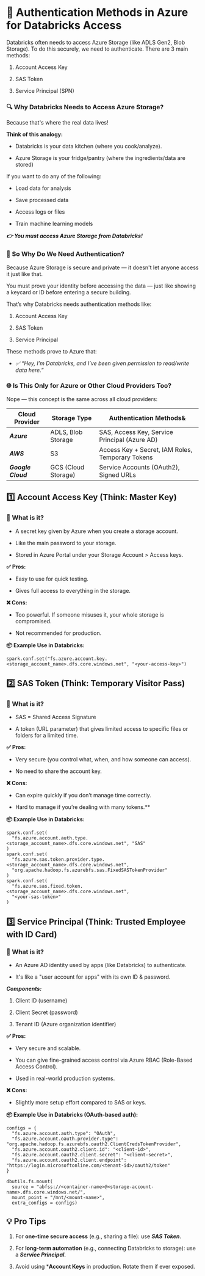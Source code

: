 # 🔐 Authentication Methods in Azure for Databricks Access
Databricks often needs to access Azure Storage (like ADLS Gen2, Blob Storage). To do this securely, we need to authenticate. There are 3 main methods:

1. Account Access Key

2. SAS Token

3. Service Principal (SPN)

### 🔍 Why Databricks Needs to Access Azure Storage?
Because that's where the real data lives!

**Think of this analogy:**
- Databricks is your data kitchen (where you cook/analyze).

- Azure Storage is your fridge/pantry (where the ingredients/data are stored)

If you want to do any of the following:

- Load data for analysis

- Save processed data

- Access logs or files

- Train machine learning models

***👉 You must access Azure Storage from Databricks!***

### 🔐 So Why Do We Need Authentication?
Because Azure Storage is secure and private — it doesn't let anyone access it just like that.

You must prove your identity before accessing the data — just like showing a keycard or ID before entering a secure building.

That’s why Databricks needs authentication methods like:

1. Account Access Key

2. SAS Token

3. Service Principal

These methods prove to Azure that:

- *✅ “Hey, I’m Databricks, and I’ve been given permission to read/write data here.”*

### 🌐 Is This Only for Azure or Other Cloud Providers Too?
Nope — this concept is the same across all cloud providers:

|**Cloud Provider** |	**Storage Type**|	**Authentication Methods&**|
|-------------------|-------------------|-------------------|
|***Azure*** |	ADLS, Blob Storage |	SAS, Access Key, Service Principal (Azure AD) |
|***AWS***|	S3 |	Access Key + Secret, IAM Roles, Temporary Tokens |
|***Google Cloud***|	GCS (Cloud Storage)	| Service Accounts (OAuth2), Signed URLs |

## 1️⃣ Account Access Key (Think: Master Key)

### 📌 What is it?
- A secret key given by Azure when you create a storage account.

- Like the main password to your storage.

- Stored in Azure Portal under your Storage Account > Access keys.

**✅ Pros:**
- Easy to use for quick testing.

- Gives full access to everything in the storage.

**❌ Cons:**
- Too powerful. If someone misuses it, your whole storage is compromised.

- Not recommended for production.

**📦 Example Use in Databricks:**
```
spark.conf.set("fs.azure.account.key.<storage_account_name>.dfs.core.windows.net", "<your-access-key>")
```

## 2️⃣ SAS Token (Think: Temporary Visitor Pass)
### 📌 What is it?
- SAS = Shared Access Signature

- A token (URL parameter) that gives limited access to specific files or folders for a limited time.

**✅ Pros:**
- Very secure (you control what, when, and how someone can access).

- No need to share the account key.

**❌ Cons:**
- Can expire quickly if you don’t manage time correctly.

- Hard to manage if you’re dealing with many tokens.**

**📦 Example Use in Databricks:**
```
spark.conf.set(
  "fs.azure.account.auth.type.<storage_account_name>.dfs.core.windows.net", "SAS"
)
spark.conf.set(
  "fs.azure.sas.token.provider.type.<storage_account_name>.dfs.core.windows.net",
  "org.apache.hadoop.fs.azurebfs.sas.FixedSASTokenProvider"
)
spark.conf.set(
  "fs.azure.sas.fixed.token.<storage_account_name>.dfs.core.windows.net",
  "<your-sas-token>"
)
```

## 3️⃣ Service Principal (Think: Trusted Employee with ID Card)
### 📌 What is it?
- An Azure AD identity used by apps (like Databricks) to authenticate.

- It's like a "user account for apps" with its own ID & password.

***Components:***
1. Client ID (username)

2. Client Secret (password)
3. Tenant ID (Azure organization identifier)

**✅ Pros:**
- Very secure and scalable.

- You can give fine-grained access control via Azure RBAC (Role-Based Access Control).

- Used in real-world production systems.

**❌ Cons:**
- Slightly more setup effort compared to SAS or keys.

**📦 Example Use in Databricks (OAuth-based auth):**
```
configs = {
  "fs.azure.account.auth.type": "OAuth",
  "fs.azure.account.oauth.provider.type": "org.apache.hadoop.fs.azurebfs.oauth2.ClientCredsTokenProvider",
  "fs.azure.account.oauth2.client.id": "<client-id>",
  "fs.azure.account.oauth2.client.secret": "<client-secret>",
  "fs.azure.account.oauth2.client.endpoint": "https://login.microsoftonline.com/<tenant-id>/oauth2/token"
}

dbutils.fs.mount(
  source = "abfss://<container-name>@<storage-account-name>.dfs.core.windows.net/",
  mount_point = "/mnt/<mount-name>",
  extra_configs = configs)
```
## 💡 Pro Tips

1. For **one-time secure access** (e.g., sharing a file): use ***SAS Token***.

2. For **long-term automation** (e.g., connecting Databricks to storage): use a ***Service Principal.***

3. Avoid using ***Account Keys** in production. Rotate them if ever exposed.